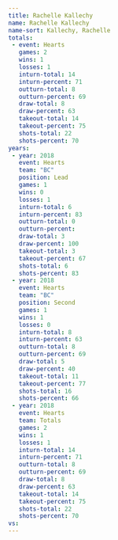 ```yaml
---
title: Rachelle Kallechy
name: Rachelle Kallechy
name-sort: Kallechy, Rachelle
totals:
 - event: Hearts
   games: 2
   wins: 1
   losses: 1
   inturn-total: 14
   inturn-percent: 71
   outturn-total: 8
   outturn-percent: 69
   draw-total: 8
   draw-percent: 63
   takeout-total: 14
   takeout-percent: 75
   shots-total: 22
   shots-percent: 70
years:
 - year: 2018
   event: Hearts
   team: "BC"
   position: Lead
   games: 1
   wins: 0
   losses: 1
   inturn-total: 6
   inturn-percent: 83
   outturn-total: 0
   outturn-percent:
   draw-total: 3
   draw-percent: 100
   takeout-total: 3
   takeout-percent: 67
   shots-total: 6
   shots-percent: 83
 - year: 2018
   event: Hearts
   team: "BC"
   position: Second
   games: 1
   wins: 1
   losses: 0
   inturn-total: 8
   inturn-percent: 63
   outturn-total: 8
   outturn-percent: 69
   draw-total: 5
   draw-percent: 40
   takeout-total: 11
   takeout-percent: 77
   shots-total: 16
   shots-percent: 66
 - year: 2018
   event: Hearts
   team: Totals
   games: 2
   wins: 1
   losses: 1
   inturn-total: 14
   inturn-percent: 71
   outturn-total: 8
   outturn-percent: 69
   draw-total: 8
   draw-percent: 63
   takeout-total: 14
   takeout-percent: 75
   shots-total: 22
   shots-percent: 70
vs:
---
```

